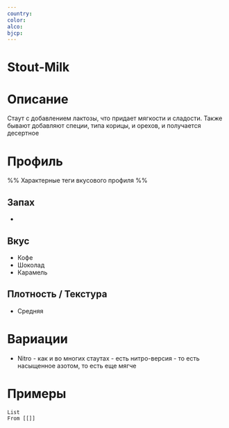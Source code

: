 ```yaml
---
country: 
color: 
alco: 
bjcp:
---
```

# Stout-Milk

# Описание 

Стаут с добавлением лактозы, что придает мягкости и сладости. Также бывают добавляют специи, типа корицы, и орехов, и получается десертное

# Профиль

%% Характерные теги вкусового профиля  %%

## Запах

- 

## Вкус

- Кофе
- Шоколад
- Карамель

## Плотность / Текстура 

- Средняя


# Вариации

- Nitro - как и во многих стаутах - есть нитро-версия - то есть насыщенное азотом, то есть еще мягче

# Примеры

```dataview
List 
From [[]]
```

